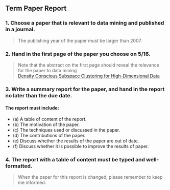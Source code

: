 ## Term Paper Report
### 1. Choose a paper that is relevant to data mining and published in a journal. 
> The publishing year of the paper must be larger than 2007.

### 2. Hand in the first page of the paper you choose on 5/16. 
> Note that the abstract on the first page should reveal the relevance for the paper to data mining <br>
[Density Conscious Subspace Clustering for High-Dimensional Data](http://citeseerx.ist.psu.edu/viewdoc/download;jsessionid=79E6F96A17D5CBB98C476D38494F3E07?doi=10.1.1.206.3789&rep=rep1&type=pdf)

### 3. Write a summary report for the paper, and hand in the report no later than the due date. <br>
#### The report must include:
* (a) A table of content of the report.
* (b) The motivation of the paper.
* (c) The techniques used or discussed in the paper.
* (d) The contributions of the paper.
* (e) Discuss whether the results of the paper are out of date.
* (f) Discuss whether it is possible to improve the results of paper.

### 4. The report with a table of content must be typed and well-formatted. <br>
> When the paper for this report is changed, please remember to keep me informed.
